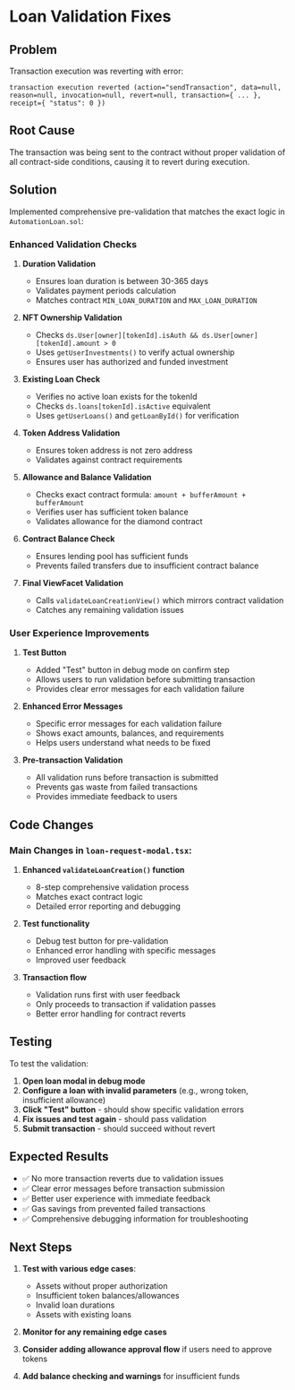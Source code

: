# Loan Validation Fixes

## Problem
Transaction execution was reverting with error:
```
transaction execution reverted (action="sendTransaction", data=null, reason=null, invocation=null, revert=null, transaction={ ... }, receipt={ "status": 0 })
```

## Root Cause
The transaction was being sent to the contract without proper validation of all contract-side conditions, causing it to revert during execution.

## Solution
Implemented comprehensive pre-validation that matches the exact logic in `AutomationLoan.sol`:

### Enhanced Validation Checks

1. **Duration Validation**
   - Ensures loan duration is between 30-365 days
   - Validates payment periods calculation
   - Matches contract `MIN_LOAN_DURATION` and `MAX_LOAN_DURATION`

2. **NFT Ownership Validation**
   - Checks `ds.User[owner][tokenId].isAuth && ds.User[owner][tokenId].amount > 0`
   - Uses `getUserInvestments()` to verify actual ownership
   - Ensures user has authorized and funded investment

3. **Existing Loan Check**
   - Verifies no active loan exists for the tokenId
   - Checks `ds.loans[tokenId].isActive` equivalent
   - Uses `getUserLoans()` and `getLoanById()` for verification

4. **Token Address Validation**
   - Ensures token address is not zero address
   - Validates against contract requirements

5. **Allowance and Balance Validation**
   - Checks exact contract formula: `amount + bufferAmount + bufferAmount`
   - Verifies user has sufficient token balance
   - Validates allowance for the diamond contract

6. **Contract Balance Check**
   - Ensures lending pool has sufficient funds
   - Prevents failed transfers due to insufficient contract balance

7. **Final ViewFacet Validation**
   - Calls `validateLoanCreationView()` which mirrors contract validation
   - Catches any remaining validation issues

### User Experience Improvements

1. **Test Button**
   - Added "Test" button in debug mode on confirm step
   - Allows users to run validation before submitting transaction
   - Provides clear error messages for each validation failure

2. **Enhanced Error Messages**
   - Specific error messages for each validation failure
   - Shows exact amounts, balances, and requirements
   - Helps users understand what needs to be fixed

3. **Pre-transaction Validation**
   - All validation runs before transaction is submitted
   - Prevents gas waste from failed transactions
   - Provides immediate feedback to users

## Code Changes

### Main Changes in `loan-request-modal.tsx`:

1. **Enhanced `validateLoanCreation()` function**
   - 8-step comprehensive validation process
   - Matches exact contract logic
   - Detailed error reporting and debugging

2. **Test functionality**
   - Debug test button for pre-validation
   - Enhanced error handling with specific messages
   - Improved user feedback

3. **Transaction flow**
   - Validation runs first with user feedback
   - Only proceeds to transaction if validation passes
   - Better error handling for contract reverts

## Testing

To test the validation:

1. **Open loan modal in debug mode**
2. **Configure a loan with invalid parameters** (e.g., wrong token, insufficient allowance)
3. **Click "Test" button** - should show specific validation errors
4. **Fix issues and test again** - should pass validation
5. **Submit transaction** - should succeed without revert

## Expected Results

- ✅ No more transaction reverts due to validation issues
- ✅ Clear error messages before transaction submission
- ✅ Better user experience with immediate feedback
- ✅ Gas savings from prevented failed transactions
- ✅ Comprehensive debugging information for troubleshooting

## Next Steps

1. **Test with various edge cases**:
   - Assets without proper authorization
   - Insufficient token balances/allowances
   - Invalid loan durations
   - Assets with existing loans

2. **Monitor for any remaining edge cases**
3. **Consider adding allowance approval flow** if users need to approve tokens
4. **Add balance checking and warnings** for insufficient funds
